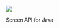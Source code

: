 [![](https://jitpack.io/v/NonSwag/TNLScreen.svg)](https://jitpack.io/#NonSwag/TNLScreen)

Screen API for Java

